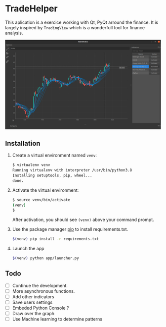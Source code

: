 # TradeHelper

This aplication is a exercice working with Qt, PyQt arround the finance.
It is largely inspired by `TradingView` which is a wonderfull tool for finance analysis.

![Preview](./preview.jpg)

## Installation

1. Create a virtual environment named `venv`:

   ```bash
   $ virtualenv venv
   Running virtualenv with interpreter /usr/bin/python3.8
   Installing setuptools, pip, wheel...
   done.
   ```

2. Activate the virtual environment:

   ```bash
   $ source venv/bin/activate
   (venv)
   $
   ```

   After activation, you should see `(venv)` above your command prompt.

3. Use the package manager [pip](https://pip.pypa.io/en/stable/) to install requirements.txt.

    ```bash
    $(venv) pip install -r requirements.txt
    ```

3. Launch the app
    ```bash
    $(venv) python app/launcher.py
    ```

## Todo

- [ ] Continue the development.
- [ ] More asynchronous functions.
- [ ] Add other indicators
- [ ] Save users settings
- [ ] Embeded Python Console ?
- [ ] Draw over the graph
- [ ] Use Machine learning to determine patterns
